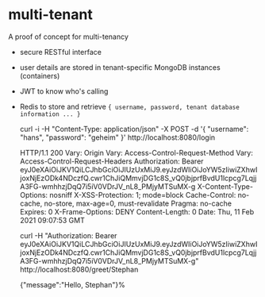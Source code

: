 # multi-tenant
A proof of concept for multi-tenancy

- secure RESTful interface
- user details are stored in tenant-specific MongoDB instances (containers)
- JWT to know who's calling
- Redis to store and retrieve `{ username, password, tenant database information ... }`


	curl -i -H "Content-Type: application/json" -X POST -d '{
	    "username": "hans",
	    "password": "geheim"
	}' http://localhost:8080/login

	HTTP/1.1 200
	Vary: Origin
	Vary: Access-Control-Request-Method
	Vary: Access-Control-Request-Headers
	Authorization: Bearer eyJ0eXAiOiJKV1QiLCJhbGciOiJIUzUxMiJ9.eyJzdWIiOiJoYW5zIiwiZXhwIjoxNjEzODk4NDczfQ.cwr1ChJiQMmvjDG1c8S_vQ0jbjprfBvdU1lcpcg7LqjjA3FG-wmhhzjDqQ7i5iV0VDrJV_nL8_PMjyMTSuMX-g
	X-Content-Type-Options: nosniff
	X-XSS-Protection: 1; mode=block
	Cache-Control: no-cache, no-store, max-age=0, must-revalidate
	Pragma: no-cache
	Expires: 0
	X-Frame-Options: DENY
	Content-Length: 0
	Date: Thu, 11 Feb 2021 09:07:53 GMT


	curl -H "Authorization: Bearer eyJ0eXAiOiJKV1QiLCJhbGciOiJIUzUxMiJ9.eyJzdWIiOiJoYW5zIiwiZXhwIjoxNjEzODk4NDczfQ.cwr1ChJiQMmvjDG1c8S_vQ0jbjprfBvdU1lcpcg7LqjjA3FG-wmhhzjDqQ7i5iV0VDrJV_nL8_PMjyMTSuMX-g" http://localhost:8080/greet/Stephan

	{"message":"Hello, Stephan"}%
